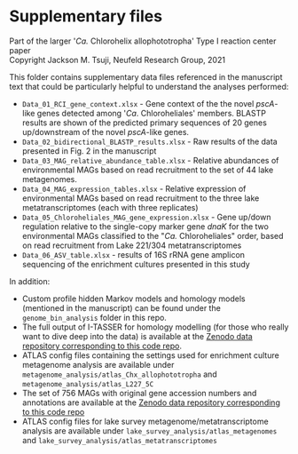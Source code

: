 # Supplementary files
Part of the larger '_Ca._ Chlorohelix allophototropha' Type I reaction center paper  
Copyright Jackson M. Tsuji, Neufeld Research Group, 2021

This folder contains supplementary data files referenced in the manuscript text that could be particularly helpful to understand the analyses performed:
- `Data_01_RCI_gene_context.xlsx` - Gene context of the the novel _pscA_-like genes detected among '_Ca_. Chloroheliales' members. BLASTP results are shown of the predicted primary sequences of 20 genes up/downstream of the novel _pscA_-like genes.
- `Data_02_bidirectional_BLASTP_results.xlsx` - Raw results of the data presented in Fig. 2 in the manuscript
- `Data_03_MAG_relative_abundance_table.xlsx` - Relative abundances of environmental MAGs based on read recruitment to the set of 44 lake metagenomes.
- `Data_04_MAG_expression_tables.xlsx` - Relative expression of environmental MAGs based on read recruitment to the three lake metatranscriptomes (each with three replicates)
- `Data_05_Chloroheliales_MAG_gene_expression.xlsx` - Gene up/down regulation relative to the single-copy marker gene _dnaK_ for the two environmental MAGs classified to the "_Ca._ Chloroheliales" order, based on read recruitment from Lake 221/304 metatranscriptomes
- `Data_06_ASV_table.xlsx` - results of 16S rRNA gene amplicon sequencing of the enrichment cultures presented in this study

In addition:
- Custom profile hidden Markov models and homology models (mentioned in the manuscript) can be found under the `genome_bin_analysis` folder in this repo. 
- The full output of I-TASSER for homology modelling (for those who really want to dive deep into the data) is available at the [Zenodo data repository corresponding to this code repo](https://doi.org/10.5281/zenodo.3930110).
- ATLAS config files containing the settings used for enrichment culture metagenome analysis are available under `metagenome_analysis/atlas_Chx_allophototropha` and `metagenome_analysis/atlas_L227_5C`
- The set of 756 MAGs with original gene accession numbers and annotations are available at the [Zenodo data repository corresponding to this code repo](https://doi.org/10.5281/zenodo.3930110)
- ATLAS config files for lake survey metagenome/metatranscriptome analysis are available under `lake_survey_analysis/atlas_metagenomes` and `lake_survey_analysis/atlas_metatranscriptomes`
